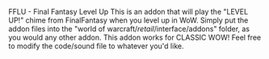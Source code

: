FFLU - Final Fantasy Level Up
This is an addon that will play the "LEVEL UP!" chime from FinalFantasy when you level up in WoW.
Simply put the addon files into the "world of warcraft/_retail_/interface/addons" folder, as you would
any other addon.
This addon works for CLASSIC WOW!
Feel free to modify the code/sound file to whatever you'd like. 
